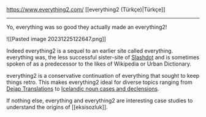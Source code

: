 https://www.everything2.com/
[[everything2 (Türkçe)|Türkçe]]

--------

Yo, everything was so good they actually made an everything2!

![[Pasted image 20231225122647.png]]

Indeed everything2 is a sequel to an earlier site called everything. everything was, the less successful sister-site of [Slashdot](https://en.wikipedia.org/wiki/Slashdot) and is sometimes spoken of as a predecessor to the likes of Wikipedia or Urban Dictionary.

everything2 is a conservative continuation of everything that sought to keep things retro. This makes everything2 ideal for diverse topics ranging from [Dejap Translations](https://everything2.com/title/Dejap+Translations) to [Icelandic noun cases and declensions](https://everything2.com/title/Icelandic+noun+cases+and+declensions).

If nothing else, everything and everything2 are interesting case studies to understand the origins of [[eksisozluk]]. 